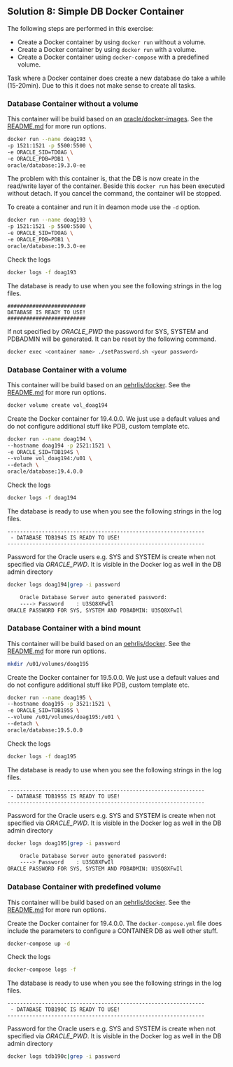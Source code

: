 ## Solution 8: Simple DB Docker Container

The following steps are performed in this exercise:

- Create a Docker container by using `docker run` without a volume.
- Create a Docker container by using `docker run` with a volume.
- Create a Docker container using `docker-compose` with a predefined volume.

Task where a Docker container does create a new database do take a while (15-20min). Due to this it does not make sense to create all tasks. 

<!-- Stuff between the <div class="notes"> will be rendered as pptx slide notes -->
<div class="notes">
</div>

<!-- Stuff between the <div class="no notes"> will not be rendered as pptx slide notes -->
<div class="no notes">

### Database Container without a volume

This container will be build based on an [oracle/docker-images](https://github.com/oracle/docker-images). See the [README.md](https://github.com/oracle/docker-images/blob/master/OracleDatabase/SingleInstance/README.md) for more run options.

```bash
docker run --name doag193 \
-p 1521:1521 -p 5500:5500 \
-e ORACLE_SID=TDOAG \
-e ORACLE_PDB=PDB1 \
oracle/database:19.3.0-ee
```

The problem with this container is, that the DB is now create in the read/write layer of the container. Beside this `docker run` has been executed without detach. If you cancel the command, the container will be stopped.

To create a container and run it in deamon mode use the `-d` option.

```bash
docker run --name doag193 \
-p 1521:1521 -p 5500:5500 \
-e ORACLE_SID=TDOAG \
-e ORACLE_PDB=PDB1 \
oracle/database:19.3.0-ee
```

Check the logs

```bash
docker logs -f doag193
```

The database is ready to use when you see the following strings in the log files.

```
#########################
DATABASE IS READY TO USE!
#########################
```

If not specified by *ORACLE_PWD* the password for SYS, SYSTEM and PDBADMIN will be generated. It can be reset by the following command.

```bash
docker exec <container name> ./setPassword.sh <your password>
```

### Database Container with a volume

This container will be build based on an [oehrlis/docker](https://github.com/oehrlis/docker). See the [README.md](https://github.com/oehrlis/docker/blob/master/OracleDatabase/19.0.0.0/README.md) for more run options.

```bash
docker volume create vol_doag194
```

Create the Docker container for 19.4.0.0. We just use a default values and do not configure additional stuff like PDB, custom template etc.

```bash
docker run --name doag194 \
--hostname doag194 -p 2521:1521 \
-e ORACLE_SID=TDB194S \
--volume vol_doag194:/u01 \
--detach \
oracle/database:19.4.0.0
```

Check the logs

```bash
docker logs -f doag194
```

The database is ready to use when you see the following strings in the log files.

```
---------------------------------------------------------------
 - DATABASE TDB194S IS READY TO USE!
---------------------------------------------------------------
```

Password for the Oracle users e.g. SYS and SYSTEM is create when not specified via *ORACLE_PWD*. It is visible in the Docker log as well in the DB admin directory

```bash
docker logs doag194|grep -i password

    Oracle Database Server auto generated password:
    ----> Password    : U3SQ8XFwIl
ORACLE PASSWORD FOR SYS, SYSTEM AND PDBADMIN: U3SQ8XFwIl
```

### Database Container with a bind mount

This container will be build based on an [oehrlis/docker](https://github.com/oehrlis/docker). See the [README.md](https://github.com/oehrlis/docker/blob/master/OracleDatabase/19.0.0.0/README.md) for more run options.

```bash
mkdir /u01/volumes/doag195
```

Create the Docker container for 19.5.0.0. We just use a default values and do not configure additional stuff like PDB, custom template etc.

```bash
docker run --name doag195 \
--hostname doag195 -p 3521:1521 \
-e ORACLE_SID=TDB195S \
--volume /u01/volumes/doag195:/u01 \
--detach \
oracle/database:19.5.0.0
```

Check the logs

```bash
docker logs -f doag195
```

The database is ready to use when you see the following strings in the log files.

```
---------------------------------------------------------------
 - DATABASE TDB195S IS READY TO USE!
---------------------------------------------------------------
```

Password for the Oracle users e.g. SYS and SYSTEM is create when not specified via *ORACLE_PWD*. It is visible in the Docker log as well in the DB admin directory

```bash
docker logs doag195|grep -i password

    Oracle Database Server auto generated password:
    ----> Password    : U3SQ8XFwIl
ORACLE PASSWORD FOR SYS, SYSTEM AND PDBADMIN: U3SQ8XFwIl
```

### Database Container with predefined volume

This container will be build based on an [oehrlis/docker](https://github.com/oehrlis/docker). See the [README.md](https://github.com/oehrlis/docker/blob/master/OracleDatabase/19.0.0.0/README.md) for more run options.

Create the Docker container for 19.4.0.0. The `docker-compose.yml` file does include the parameters to configure a CONTAINER DB as well other stuff.

```bash
docker-compose up -d
```

Check the logs

```bash
docker-compose logs -f 
```

The database is ready to use when you see the following strings in the log files.

```
---------------------------------------------------------------
 - DATABASE TDB190C IS READY TO USE!
---------------------------------------------------------------
```

Password for the Oracle users e.g. SYS and SYSTEM is create when not specified via *ORACLE_PWD*. It is visible in the Docker log as well in the DB admin directory

```bash
docker logs tdb190c|grep -i password
```

</div>
